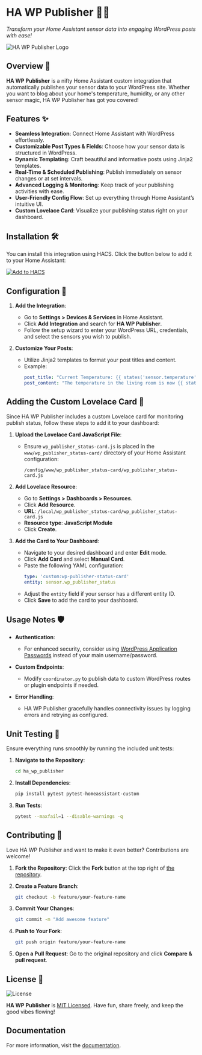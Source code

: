 # HA WP Publisher 🚀📄

*Transform your Home Assistant sensor data into engaging WordPress posts with ease!*

![HA WP Publisher Logo](https://github.com/henzard/ha_wp_publisher/raw/main/logo.png)

## Overview 🌟

**HA WP Publisher** is a nifty Home Assistant custom integration that automatically publishes your sensor data to your WordPress site. Whether you want to blog about your home's temperature, humidity, or any other sensor magic, HA WP Publisher has got you covered!

## Features ✨

- **Seamless Integration**: Connect Home Assistant with WordPress effortlessly.
- **Customizable Post Types & Fields**: Choose how your sensor data is structured in WordPress.
- **Dynamic Templating**: Craft beautiful and informative posts using Jinja2 templates.
- **Real-Time & Scheduled Publishing**: Publish immediately on sensor changes or at set intervals.
- **Advanced Logging & Monitoring**: Keep track of your publishing activities with ease.
- **User-Friendly Config Flow**: Set up everything through Home Assistant’s intuitive UI.
- **Custom Lovelace Card**: Visualize your publishing status right on your dashboard.

## Installation 🛠️

You can install this integration using HACS. Click the button below to add it to your Home Assistant:

[![Add to HACS](https://raw.githubusercontent.com/henzard/ha_wp_publisher/main/logo.png)](https://github.com/henzard/ha_wp_publisher)

## Configuration 📝

1. **Add the Integration**:
   - Go to **Settings > Devices & Services** in Home Assistant.
   - Click **Add Integration** and search for **HA WP Publisher**.
   - Follow the setup wizard to enter your WordPress URL, credentials, and select the sensors you wish to publish.

2. **Customize Your Posts**:
   - Utilize Jinja2 templates to format your post titles and content.
   - Example:
     ```yaml
     post_title: "Current Temperature: {{ states('sensor.temperature') }}°C"
     post_content: "The temperature in the living room is now {{ states('sensor.temperature') }}°C as of {{ now().strftime('%Y-%m-%d %H:%M:%S') }}."
     ```

## Adding the Custom Lovelace Card 🎨

Since HA WP Publisher includes a custom Lovelace card for monitoring publish status, follow these steps to add it to your dashboard:

1. **Upload the Lovelace Card JavaScript File**:
   - Ensure `wp_publisher_status-card.js` is placed in the `www/wp_publisher_status-card/` directory of your Home Assistant configuration:
     ```
     /config/www/wp_publisher_status-card/wp_publisher_status-card.js
     ```

2. **Add Lovelace Resource**:
   - Go to **Settings > Dashboards > Resources**.
   - Click **Add Resource**.
   - **URL**: `/local/wp_publisher_status-card/wp_publisher_status-card.js`
   - **Resource type**: **JavaScript Module**
   - Click **Create**.

3. **Add the Card to Your Dashboard**:
   - Navigate to your desired dashboard and enter **Edit** mode.
   - Click **Add Card** and select **Manual Card**.
   - Paste the following YAML configuration:
     ```yaml
     type: 'custom:wp-publisher-status-card'
     entity: sensor.wp_publisher_status
     ```
   - Adjust the `entity` field if your sensor has a different entity ID.
   - Click **Save** to add the card to your dashboard.

## Usage Notes 🛡️

- **Authentication**:
  - For enhanced security, consider using [WordPress Application Passwords](https://wordpress.org/support/article/application-passwords/) instead of your main username/password.

- **Custom Endpoints**:
  - Modify `coordinator.py` to publish data to custom WordPress routes or plugin endpoints if needed.

- **Error Handling**:
  - HA WP Publisher gracefully handles connectivity issues by logging errors and retrying as configured.

## Unit Testing 🧪

Ensure everything runs smoothly by running the included unit tests:

1. **Navigate to the Repository**:
   ```bash
   cd ha_wp_publisher
   ```

2. **Install Dependencies**:
   ```bash
   pip install pytest pytest-homeassistant-custom
   ```

3. **Run Tests**:
   ```bash
   pytest --maxfail=1 --disable-warnings -q
   ```

## Contributing 🤝

Love HA WP Publisher and want to make it even better? Contributions are welcome!

1. **Fork the Repository**: Click the **Fork** button at the top right of [the repository](https://github.com/henzard/ha_wp_publisher).

2. **Create a Feature Branch**:
   ```bash
   git checkout -b feature/your-feature-name
   ```

3. **Commit Your Changes**:
   ```bash
   git commit -m "Add awesome feature"
   ```

4. **Push to Your Fork**:
   ```bash
   git push origin feature/your-feature-name
   ```

5. **Open a Pull Request**: Go to the original repository and click **Compare & pull request**.

## License 📝

![License](https://img.shields.io/badge/License-MIT-blue.svg)

**HA WP Publisher** is [MIT Licensed](LICENSE). Have fun, share freely, and keep the good vibes flowing!

## Documentation

For more information, visit the [documentation](https://github.com/henzard/ha_wp_publisher/blob/main/README.md).

